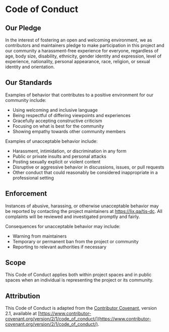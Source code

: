 # Code of Conduct

## Our Pledge

In the interest of fostering an open and welcoming environment, we as contributors and maintainers pledge to make participation in this project and our community a harassment-free experience for everyone, regardless of age, body size, disability, ethnicity, gender identity and expression, level of experience, nationality, personal appearance, race, religion, or sexual identity and orientation.

## Our Standards

Examples of behavior that contributes to a positive environment for our community include:

- Using welcoming and inclusive language
- Being respectful of differing viewpoints and experiences
- Gracefully accepting constructive criticism
- Focusing on what is best for the community
- Showing empathy towards other community members

Examples of unacceptable behavior include:

- Harassment, intimidation, or discrimination in any form
- Public or private insults and personal attacks
- Posting sexually explicit or violent content
- Disruptive or aggressive behavior in discussions, issues, or pull requests
- Other conduct that could reasonably be considered inappropriate in a professional setting

## Enforcement

Instances of abusive, harassing, or otherwise unacceptable behavior may be reported by contacting the project maintainers at https://lix.qa/tjs-dc. All complaints will be reviewed and investigated promptly and fairly.

Consequences for unacceptable behavior may include:

- Warning from maintainers
- Temporary or permanent ban from the project or community
- Reporting to relevant authorities if necessary

## Scope

This Code of Conduct applies both within project spaces and in public spaces when an individual is representing the project or its community.

## Attribution

This Code of Conduct is adapted from the [Contributor Covenant](https://www.contributor-covenant.org/), version 2.1, available at [https://www.contributor-covenant.org/version/2/1/code_of_conduct/](https://www.contributor-covenant.org/version/2/1/code_of_conduct/).
